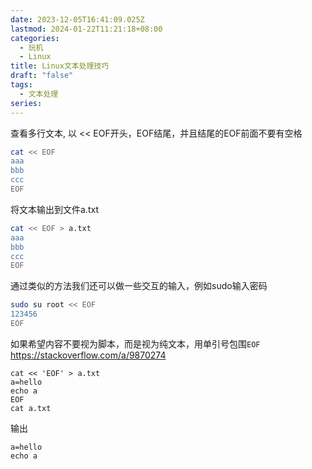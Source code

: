 ```yaml
---
date: 2023-12-05T16:41:09.025Z
lastmod: 2024-01-22T11:21:18+08:00
categories:
  - 玩机
  - Linux
title: Linux文本处理技巧
draft: "false"
tags:
  - 文本处理
series: 
---
```

查看多行文本, 以 << EOF开头，EOF结尾，并且结尾的EOF前面不要有空格
```bash
cat << EOF
aaa
bbb
ccc
EOF
```
将文本输出到文件a.txt
```bash
cat << EOF > a.txt
aaa
bbb
ccc
EOF
```
通过类似的方法我们还可以做一些交互的输入，例如sudo输入密码
```bash
sudo su root << EOF
123456
EOF
```

如果希望内容不要视为脚本，而是视为纯文本，用单引号包围`EOF`
https://stackoverflow.com/a/9870274
```shell
cat << 'EOF' > a.txt
a=hello
echo a
EOF
cat a.txt
```
输出
```
a=hello
echo a
```